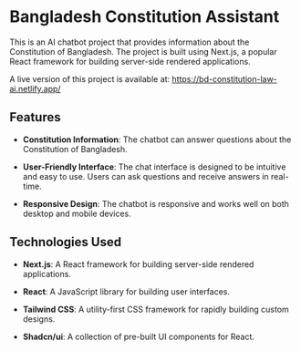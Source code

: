 # Bangladesh Constitution Assistant
This is an AI chatbot project that provides information about the Constitution of Bangladesh. The project is built using Next.js, a popular React framework for building server-side rendered applications.

A live version of this project is available at: https://bd-constitution-law-ai.netlify.app/

## Features

- **Constitution Information**: The chatbot can answer questions about the Constitution of Bangladesh.

- **User-Friendly Interface**: The chat interface is designed to be intuitive and easy to use. Users can ask questions and receive answers in real-time.

- **Responsive Design**: The chatbot is responsive and works well on both desktop and mobile devices.

## Technologies Used

- **Next.js**: A React framework for building server-side rendered applications.

- **React**: A JavaScript library for building user interfaces.

- **Tailwind CSS**: A utility-first CSS framework for rapidly building custom designs.

- **Shadcn/ui**: A collection of pre-built UI components for React.